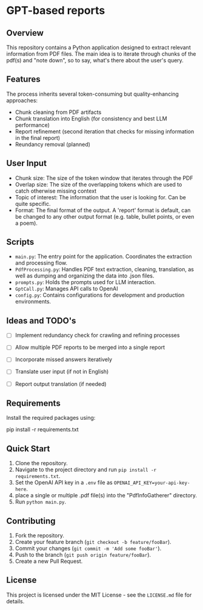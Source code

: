 # GPT-based reports

## Overview

This repository contains a Python application designed to extract relevant information from PDF files.
The main idea is to iterate through chunks of the pdf(s) and "note down", so to say, what's there about the user's query. 

## Features

The process inherits several token-consuming but quality-enhancing approaches:

- Chunk cleaning from PDF artifacts
- Chunk translation into English (for consistency and best LLM performance)
- Report refinement (second iteration that checks for missing information in the final report)
- Reundancy removal (planned)

## User Input

- Chunk size: The size of the token window that iterates through the PDF
- Overlap size: The size of the overlapping tokens which are used to catch otherwise missing context
- Topic of interest: The information that the user is looking for. Can be quite specific. 
- Format: The final format of the output. A 'report' format is default, can be changed to any other output format (e.g. table, bullet points, or even a poem).

## Scripts

- `main.py`: The entry point for the application. Coordinates the extraction and processing flow.
- `PdfProcessing.py`: Handles PDF text extraction, cleaning, translation, as well as dumping and organizing the data into .json files.
- `prompts.py`: Holds the prompts used for LLM interaction.
- `GptCall.py`: Manages API calls to OpenAI
- `config.py`: Contains configurations for development and production environments.

## Ideas and TODO's
- [ ] Implement redundancy check for crawling and refining processes
- [ ] Allow multiple PDF reports to be merged into a single report
- [ ] Incorporate missed answers iteratively 
- [ ] Translate user input (if not in English)
- [ ] Report output translation (if needed)


## Requirements

Install the required packages using:

pip install -r requirements.txt


## Quick Start

1. Clone the repository.
2. Navigate to the project directory and run `pip install -r requirements.txt`.
3. Set the OpenAI API key in a `.env` file as `OPENAI_API_KEY=your-api-key-here`.
4. place a single or multiple .pdf file(s) into the "PdfInfoGatherer" directory.
3. Run `python main.py`.


## Contributing

1. Fork the repository.
2. Create your feature branch (`git checkout -b feature/fooBar`).
3. Commit your changes (`git commit -m 'Add some fooBar'`).
4. Push to the branch (`git push origin feature/fooBar`).
5. Create a new Pull Request.

## License

This project is licensed under the MIT License - see the `LICENSE.md` file for details.

